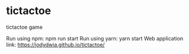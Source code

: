 # tictactoe
tictactoe game

Run using npm: npm run start
Run using yarn: yarn start
Web application link: https://jodydwia.github.io/tictactoe/
